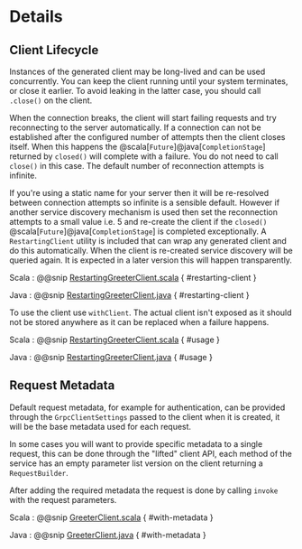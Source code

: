 # Details

## Client Lifecycle

Instances of the generated client may be long-lived and can be used concurrently.
You can keep the client running until your system terminates, or close it earlier. To
avoid leaking in the latter case, you should call `.close()` on the client.

When the connection breaks, the client will start failing requests and try reconnecting
to the server automatically.  If a connection can not be established after the configured number of attempts then
the client closes itself. When this happens the @scala[`Future`]@java[`CompletionStage`] 
returned by `closed()` will complete with a failure. You do not need to call `close()` in
this case. The default number of reconnection attempts is infinite.

If you're using a static name for your server then it will
be re-resolved between connection attempts so infinite is a sensible default. However
if another service discovery mechanism is used then set the reconnection attempts to
a small value i.e. 5 and re-create the client if the `closed()` @scala[`Future`]@java[`CompletionStage`]
is completed exceptionally. A `RestartingClient` utility is included that can wrap any
generated client and do this automatically. When the client is re-created service discovery
will be queried again. It is expected in a later version this will happen transparently.

Scala
:  @@snip [RestartingGreeterClient.scala](/plugin-tester-scala/src/main/scala/example/myapp/helloworld/RestartingGreeterClient.scala) { #restarting-client }

Java
:  @@snip [RestartingGreeterClient.java](/plugin-tester-java/src/main/java/example/myapp/helloworld/RestartingGreeterClient.java) { #restarting-client }


To use the client use `withClient`. The actual client isn't exposed as it should not be stored
anywhere as it can be replaced when a failure happens.

Scala
:  @@snip [RestartingGreeterClient.scala](/plugin-tester-scala/src/main/scala/example/myapp/helloworld/RestartingGreeterClient.scala) { #usage }

Java
:  @@snip [RestartingGreeterClient.java](/plugin-tester-java/src/main/java/example/myapp/helloworld/RestartingGreeterClient.java) { #usage }


## Request Metadata

Default request metadata, for example for authentication, can be provided through the
`GrpcClientSettings` passed to the client when it is created, it will be the base metadata used for each request.

In some cases you will want to provide specific metadata to a single request, this can be done through the "lifted"
client API, each method of the service has an empty parameter list version on the client returning a `RequestBuilder`.

After adding the required metadata the request is done by calling `invoke` with the request parameters.

Scala
:  @@snip [GreeterClient.scala](/plugin-tester-scala/src/main/scala/example/myapp/helloworld/LiftedGreeterClient.scala) { #with-metadata }

Java
:  @@snip [GreeterClient.java](/plugin-tester-java/src/main/java/example/myapp/helloworld/LiftedGreeterClient.java) { #with-metadata }


